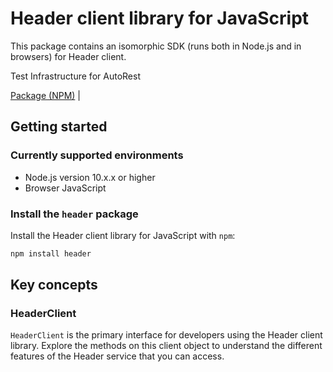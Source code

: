 # Header client library for JavaScript

This package contains an isomorphic SDK (runs both in Node.js and in browsers) for Header client.

Test Infrastructure for AutoRest

[Package (NPM)](https://www.npmjs.com/package/header) |

## Getting started

### Currently supported environments

- Node.js version 10.x.x or higher
- Browser JavaScript


### Install the `header` package

Install the Header client library for JavaScript with `npm`:

```bash
npm install header
```


## Key concepts

### HeaderClient

`HeaderClient` is the primary interface for developers using the Header client library. Explore the methods on this client object to understand the different features of the Header service that you can access.

